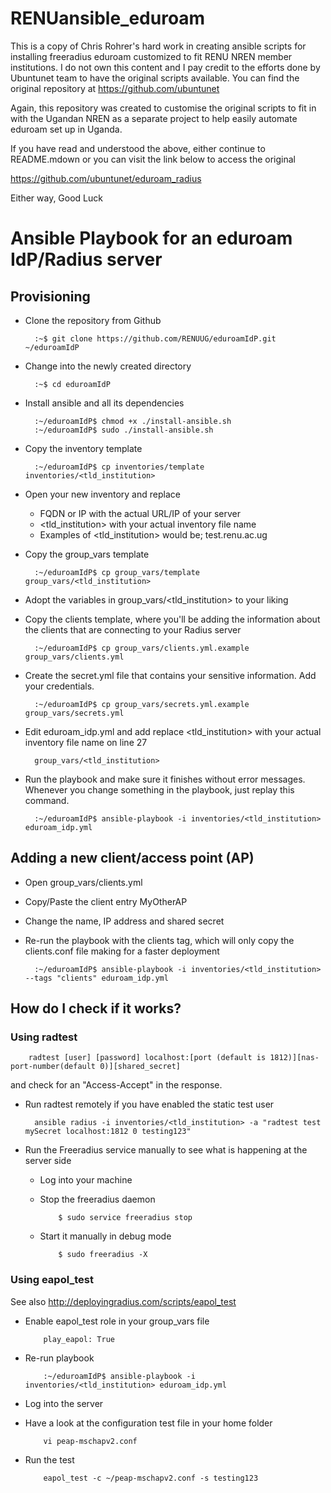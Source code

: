 # RENUansible_eduroam
This is a copy of Chris Rohrer's hard work in creating ansible scripts for installing freeradius eduroam customized to fit RENU NREN member institutions.
I do not own this content and I pay credit to the efforts done by Ubuntunet team to have the original scripts available. You can find the original repository at https://github.com/ubuntunet

Again, this repository was created to customise the original scripts to fit in with the Ugandan NREN as a separate project to help easily automate eduroam set up in Uganda.

If you have read and understood the above, either continue to README.mdown or you can visit the link below to access the original

https://github.com/ubuntunet/eduroam_radius

Either way, Good Luck

# Ansible Playbook for an eduroam IdP/Radius server

## Provisioning

- Clone the repository from Github

        :~$ git clone https://github.com/RENUUG/eduroamIdP.git ~/eduroamIdP

- Change into the newly created directory

        :~$ cd eduroamIdP

- Install ansible and all its dependencies

        :~/eduroamIdP$ chmod +x ./install-ansible.sh
        :~/eduroamIdP$ sudo ./install-ansible.sh

- Copy the inventory template

        :~/eduroamIdP$ cp inventories/template inventories/<tld_institution>

- Open your new inventory and replace

  - FQDN or IP with the actual URL/IP of your server
  - <tld_institution> with your actual inventory file name
  - Examples of <tld_institution> would be; test.renu.ac.ug

- Copy the group_vars template

        :~/eduroamIdP$ cp group_vars/template group_vars/<tld_institution>

- Adopt the variables in group_vars/<tld_institution> to your liking

- Copy the clients template, where you'll be adding the information about the clients that are connecting to your Radius server

        :~/eduroamIdP$ cp group_vars/clients.yml.example group_vars/clients.yml

- Create the secret.yml file that contains your sensitive information. Add your credentials.

        :~/eduroamIdP$ cp group_vars/secrets.yml.example group_vars/secrets.yml

- Edit eduroam_idp.yml and add replace <tld_institution> with your actual inventory file name on line 27

        group_vars/<tld_institution>

- Run the playbook and make sure it finishes without error messages. Whenever you change something in the playbook, just replay this command.

        :~/eduroamIdP$ ansible-playbook -i inventories/<tld_institution> eduroam_idp.yml

## Adding a new client/access point (AP)

- Open group_vars/clients.yml
- Copy/Paste the client entry MyOtherAP
- Change the name, IP address and shared secret
- Re-run the playbook with the clients tag, which will only copy the clients.conf file making for a faster deployment

        :~/eduroamIdP$ ansible-playbook -i inventories/<tld_institution> --tags "clients" eduroam_idp.yml


## How do I check if it works?

### Using radtest

        radtest [user] [password] localhost:[port (default is 1812)][nas-port-number(default 0)][shared_secret]

and check for an "Access-Accept" in the response.

- Run radtest remotely if you have enabled the static test user

        ansible radius -i inventories/<tld_institution> -a "radtest test mySecret localhost:1812 0 testing123"

- Run the Freeradius service manually to see what is happening at the server side

  - Log into your machine
  - Stop the freeradius daemon

            $ sudo service freeradius stop
  - Start it manually in debug mode

            $ sudo freeradius -X

### Using eapol_test

See also http://deployingradius.com/scripts/eapol_test

- Enable eapol_test role in your group_vars file

          play_eapol: True

- Re-run playbook

          :~/eduroamIdP$ ansible-playbook -i inventories/<tld_institution> eduroam_idp.yml          

- Log into the server
- Have a look at the configuration test file in your home folder

          vi peap-mschapv2.conf

- Run the test

          eapol_test -c ~/peap-mschapv2.conf -s testing123

